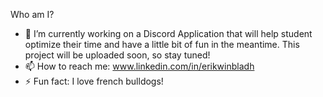 Who am I?

- 🔭 I’m currently working on a Discord Application that will help student optimize their time and have a little bit of fun in the meantime. This project will be uploaded soon, so stay tuned!
- 📫 How to reach me: www.linkedin.com/in/erikwinbladh
- ⚡ Fun fact: I love french bulldogs!
